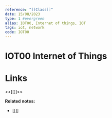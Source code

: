 ```yaml
---
reference: "[[Class]]"
date: 15/08/2023
type: 1 #evergreen
alias: IOT00, Internet of things, IOT
tags: iot, network
code: IOT00
---
```

# IOT00 Internet of Things


# Links
<<[[]]>>

**Related notes:**
- [[]] 